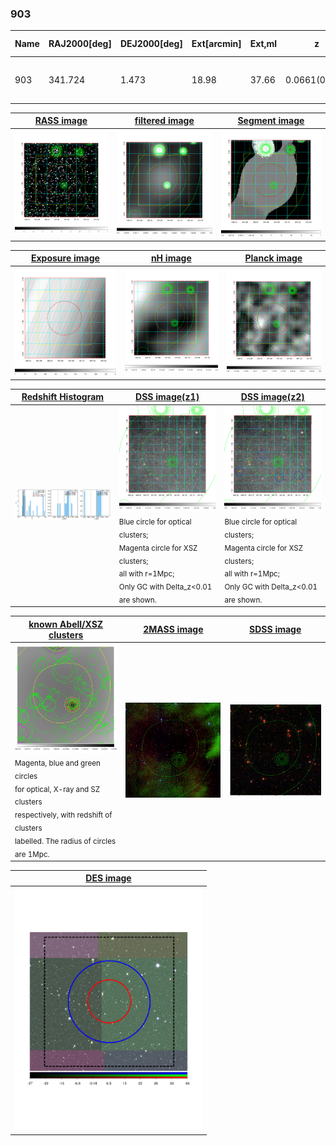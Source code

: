 <div STYLE="page-break-after: always;"></div>

### 903

|Name|RAJ2000[deg]|DEJ2000[deg] |Ext[arcmin]| Ext,ml | z | z_src| C|GC(XSZ,Delta_z<0.01)| GC(OPT,Delta_z<0.01)|GC| R_sig[arcmin] | R500[arcmin] | R500[Mpc]| CRsig[c/s] | CR500[c/s] |L500[1E44 erg/s]|F500[1E-12 erg/s/cm^2]| M500[1E14 Msun]|Tx[keV]|Cnt_sig|Beta|Rc[arcmin]|Comment|Alias|
|---|---|---|---|---|---|------|---|--------|---------|----------|---|---|---|---|---|---|---|---|---|---|---|---|---|---|
|903| 341.724| 1.473| 18.98| 37.66| 0.0661(0.007)| z1,| G| -| -| C, F20, N, W| 21.738| 9.726| 0.740| 0.181(0.070)| 0.166(0.064)| 0.296(0.302)| 2.796(2.859)| 1.23(0.64)| 2.48(0.82)| 68.5| 0.858(-0.160+0.102)| 22.164(-4.145+3.254)| -| t576|

|[RASS image](../image/903/903_img.pdf)|[filtered image](../image/903/903_fil.pdf)|[Segment image](../image/903/903_seg.pdf)|
|-------------------|--------------------|-------------------|
| <img src="../image/903/903_img.png" width="300">  | <img src="../image/903/903_fil.png" width="300">   | <img src="../image/903/903_seg.png" width="300">  |

|[Exposure image](../image/903/903_mex.pdf)| [nH image](../image/903/903_nh.pdf)| [Planck image](../image/903/903_p.pdf)|
|-------------------|--------------------|-------------------|
|<img src="../image/903/903_mex.png" width="300">   | <img src="../image/903/903_nh.png" width="300">    | <img src="../image/903/903_p.png" width="300"> |

|[Redshift Histogram](../image/903/903_zg.pdf) | [DSS image(z1)](../image/903/903_dss_z1.pdf)      |  [DSS image(z2)](../image/903/903_dss_z2.pdf)    |
|-------------------|--------------------|-------------------|
|<img src="../image/903/903_zg.png" width="300"> |<img src="../image/903/903_dss_z1.png" width="300"> <sub><br>Blue circle for optical clusters; <br>Magenta circle for XSZ clusters; <br>all with r=1Mpc; <br>Only GC with Delta_z<0.01 are shown. </sub>| <img src="../image/903/903_dss_z2.png" width="300"><sub><br>Blue circle for optical clusters; <br>Magenta circle for XSZ clusters; <br>all with r=1Mpc; <br>Only GC with Delta_z<0.01 are shown. </sub> |

|[known Abell/XSZ clusters](../image/903/903_gc.pdf) | [2MASS image](../image/903/903_2mass.pdf)      |[SDSS image](../image/903/903_sdss.pdf)   |
|-------------------|-------------------|-------------------|
|<img src=../image/903/903_gc.png width="300"> <br><sub>Magenta, blue and green circles <br>for optical, X-ray and SZ clusters <br>respectively, with redshift of clusters <br>labelled. The radius of circles <br>are 1Mpc.</sub>|<img src="../image/903/903_2mass.png" width="300">  | <img src="../image/903/903_sdss.png" width="300">  |

|[DES image](../image/903/903_des.pdf)   |
|-------------------|
| <img src="../image/903/903_des.pdf" width="300">  |
